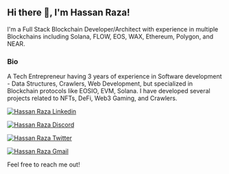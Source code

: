 <h2> Hi there 👋, I'm Hassan Raza! </h2>

I'm a Full Stack Blockchain Developer/Architect with experience in multiple Blockchains including Solana, FLOW, EOS, WAX, Ethereum, Polygon, and NEAR.

### Bio
A Tech Entrepreneur having 3 years of experience in Software development - Data Structures, Crawlers, Web Development, but specialized in Blockchain protocols like EOSIO, EVM, Solana. I have developed several projects related to NFTs, DeFi, Web3 Gaming, and Crawlers.

[![Hassan Raza Linkedin](https://img.shields.io/badge/LinkedIn-0077B5?style=for-the-badge&logo=linkedin&logoColor=white)](https://www.linkedin.com/in/9tskid/)

[![Hassan Raza Discord](https://img.shields.io/badge/Discord-7289DA?style=for-the-badge&logo=discord&logoColor=white)](https://discordapp.com/users/)

[![Hassan Raza Twitter](https://img.shields.io/badge/Twitter-1DA1F2?style=for-the-badge&logo=twitter&logoColor=white)](https://twitter.com/9Ts_Kid)

[![Hassan Raza Gmail](https://img.shields.io/badge/Gmail-D14836?style=for-the-badge&logo=gmail&logoColor=white)](https://mail.google.com/mail/u/hassanraza.rj97@gmail.com)

Feel free to reach me out!

